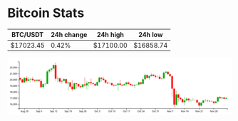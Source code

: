 # Bitcoin Stats

BTC/USDT|24h change|24h high|24h low|
|---|---|---|---|
|$17023.45|0.42%|$17100.00|$16858.74|

<img src="./chart.svg">
